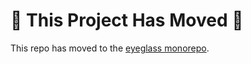 # 🚨 This Project Has Moved 🚨

This repo has moved to the [eyeglass monorepo](https://github.com/linkedin/eyeglass).

